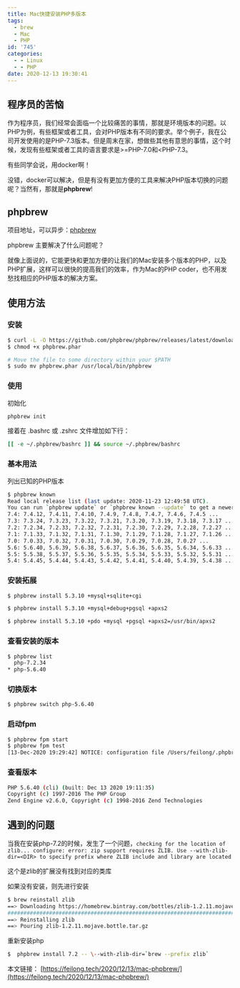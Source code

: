 ```yaml
---
title: Mac快捷安装PHP多版本
tags:
  - brew
  - Mac
  - PHP
id: '745'
categories:
  - - Linux
  - - PHP
date: 2020-12-13 19:30:41
---
```


## 程序员的苦恼

作为程序员，我们经常会面临一个比较痛苦的事情，那就是环境版本的问题。以PHP为例，有些框架或者工具，会对PHP版本有不同的要求。举个例子，我在公司开发使用的是PHP-7.3版本。但是周末在家，想做些其他有意思的事情，这个时候，发现有些框架或者工具的语言要求是>=PHP-7.0和<PHP-7.3。

有些同学会说，用docker啊！

没错，docker可以解决，但是有没有更加方便的工具来解决PHP版本切换的问题呢？当然有，那就是**phpbrew**!

## phpbrew

项目地址，可以异步：[phpbrew](https://github.com/phpbrew/phpbrew/blob/master/README.cn.md "phpbrew")

phpbrew 主要解决了什么问题呢？

就像上面说的，它能更快和更加方便的让我们的Mac安装多个版本的PHP，以及PHP扩展，这样可以很快的提高我们的效率，作为Mac的PHP coder，也不用发愁找相应的PHP版本的解决方案。

## 使用方法

### 安装

```bash
$ curl -L -O https://github.com/phpbrew/phpbrew/releases/latest/download/phpbrew.phar
$ chmod +x phpbrew.phar

# Move the file to some directory within your $PATH
$ sudo mv phpbrew.phar /usr/local/bin/phpbrew
```

### 使用

初始化

```bash
phpbrew init
```

接着在 .bashrc 或 .zshrc 文件增加如下行：

```bash
[[ -e ~/.phpbrew/bashrc ]] && source ~/.phpbrew/bashrc
```

### 基本用法

列出已知的PHP版本

```bash
$ phpbrew known
Read local release list (last update: 2020-11-23 12:49:58 UTC).
You can run `phpbrew update` or `phpbrew known --update` to get a newer release list.
7.4: 7.4.12, 7.4.11, 7.4.10, 7.4.9, 7.4.8, 7.4.7, 7.4.6, 7.4.5 ...
7.3: 7.3.24, 7.3.23, 7.3.22, 7.3.21, 7.3.20, 7.3.19, 7.3.18, 7.3.17 ...
7.2: 7.2.34, 7.2.33, 7.2.32, 7.2.31, 7.2.30, 7.2.29, 7.2.28, 7.2.27 ...
7.1: 7.1.33, 7.1.32, 7.1.31, 7.1.30, 7.1.29, 7.1.28, 7.1.27, 7.1.26 ...
7.0: 7.0.33, 7.0.32, 7.0.31, 7.0.30, 7.0.29, 7.0.28, 7.0.27 ...
5.6: 5.6.40, 5.6.39, 5.6.38, 5.6.37, 5.6.36, 5.6.35, 5.6.34, 5.6.33 ...
5.5: 5.5.38, 5.5.37, 5.5.36, 5.5.35, 5.5.34, 5.5.33, 5.5.32, 5.5.31 ...
5.4: 5.4.45, 5.4.44, 5.4.43, 5.4.42, 5.4.41, 5.4.40, 5.4.39, 5.4.38 ...
```

### 安装拓展

```bash
$ phpbrew install 5.3.10 +mysql+sqlite+cgi

$ phpbrew install 5.3.10 +mysql+debug+pgsql +apxs2

$ phpbrew install 5.3.10 +pdo +mysql +pgsql +apxs2=/usr/bin/apxs2
```

### 查看安装的版本

```bash
$ phpbrew list
  php-7.2.34
* php-5.6.40
```

### 切换版本

```bash
$ phpbrew switch php-5.6.40
```

### 启动fpm

```bash
$ phpbrew fpm start
$ phpbrew fpm test
[13-Dec-2020 19:29:42] NOTICE: configuration file /Users/feilong/.phpbrew/php/php-5.6.40/etc/php-fpm.conf test is successful
```

### 查看版本

```bash
PHP 5.6.40 (cli) (built: Dec 13 2020 19:11:35)
Copyright (c) 1997-2016 The PHP Group
Zend Engine v2.6.0, Copyright (c) 1998-2016 Zend Technologies
```

## 遇到的问题

当我在安装php-7.2的时候，发生了一个问题，`checking for the location of zlib... configure: error: zip support requires ZLIB. Use --with-zlib-dir=<DIR> to specify prefix where ZLIB include and library are located`

这个是zlib的扩展没有找到对应的类库

如果没有安装，则先进行安装

```bash
$ brew reinstall zlib
==> Downloading https://homebrew.bintray.com/bottles/zlib-1.2.11.mojave.bottle.tar.gz
######################################################################## 100.0%
==> Reinstalling zlib
==> Pouring zlib-1.2.11.mojave.bottle.tar.gz
```

重新安装php

```bash
$  phpbrew install 7.2 -- \--with-zlib-dir=`brew --prefix zlib`
```

本文链接： [https://feilong.tech/2020/12/13/mac-phpbrew/](https://feilong.tech/2020/12/13/mac-phpbrew/)